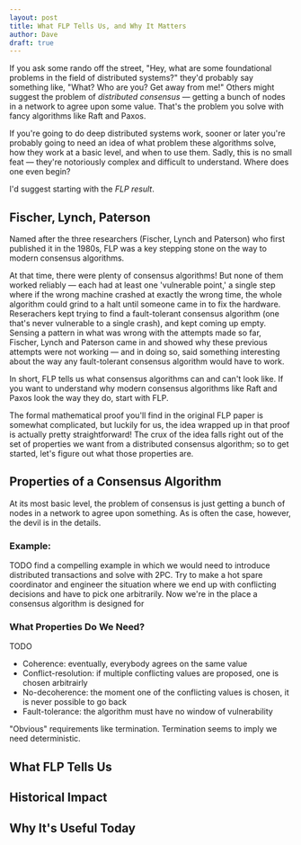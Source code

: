 ```yaml
---
layout: post
title: What FLP Tells Us, and Why It Matters
author: Dave
draft: true
---
```


If you ask some rando off the street, "Hey, what are some foundational problems in the field of distributed systems?" they'd probably say something like, "What? Who are you? Get away from me!" Others might suggest the problem of *distributed consensus* &mdash; getting a bunch of nodes in a network to agree upon some value. That's the problem you solve with fancy algorithms like Raft and Paxos.

If you're going to do deep distributed systems work, sooner or later you're probably going to need an idea of what problem these algorithms solve, how they work at a basic level, and when to use them. Sadly, this is no small feat &mdash; they're notoriously complex and difficult to understand. Where does one even begin?

I'd suggest starting with the *FLP result*.

## Fischer, Lynch, Paterson

Named after the three researchers (Fischer, Lynch and Paterson) who first published it in the 1980s, FLP was a key stepping stone on the way to modern consensus algorithms.

At that time, there were plenty of consensus algorithms! But none of them worked reliably &mdash; each had at least one 'vulnerable point,' a single step where if the wrong machine crashed at exactly the wrong time, the whole algorithm could grind to a halt until someone came in to fix the hardware. Reserachers kept trying to find a fault-tolerant consensus algorithm (one that's never vulnerable to a single crash), and kept coming up empty. Sensing a pattern in what was wrong with the attempts made so far, Fischer, Lynch and Paterson came in and showed why these previous attempts were not working &mdash; and in doing so, said something interesting about the way any fault-tolerant consensus algorithm would have to work.

In short, FLP tells us what consensus algorithms can and can't look like. If you want to understand why modern consensus algorithms like Raft and Paxos look the way they do, start with FLP.

The formal mathematical proof you'll find in the original FLP paper is somewhat complicated, but luckily for us, the idea wrapped up in that proof is actually pretty straightforward! The crux of the idea falls right out of the set of properties we want from a distributed consensus algorithm; so to get started, let's figure out what those properties are.

## Properties of a Consensus Algorithm

At its most basic level, the problem of consensus is just getting a bunch of nodes in a network to agree upon something. As is often the case, however, the devil is in the details. 

### Example: 

TODO find a compelling example in which we would need to introduce distributed transactions and solve with 2PC. Try to make a hot spare coordinator and engineer the situation where we end up with conflicting decisions and have to pick one arbitrarily. Now we're in the place a consensus algorithm is designed for

### What Properties Do We Need?

TODO

* Coherence: eventually, everybody agrees on the same value
* Conflict-resolution: if multiple conflicting values are proposed, one is chosen arbitrairly
* No-decoherence: the moment one of the conflicting values is chosen, it is never possible to go back
* Fault-tolerance: the algorithm must have no window of vulnerability

"Obvious" requirements like termination. Termination seems to imply we need deterministic. 

## What FLP Tells Us



## Historical Impact



## Why It's Useful Today



